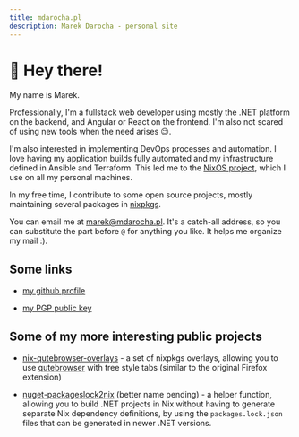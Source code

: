```yaml
---
title: mdarocha.pl
description: Marek Darocha - personal site
---
```


# :wave: Hey there!

My name is Marek.

Professionally, I'm a fullstack web developer using mostly the .NET platform
on the backend, and Angular or React on the frontend. I'm also not scared of using
new tools when the need arises :wink:.

I'm also interested in implementing DevOps processes and automation. I love
having my application builds fully automated and my infrastructure defined in
Ansible and Terraform. This led me to the [NixOS project](https://nixos.org/),
which I use on all my personal machines.

In my free time, I contribute to some open source projects, mostly maintaining
several packages in [nixpkgs](https://github.com/NixOS/nixpkgs).

You can email me at [marek@mdarocha.pl](mailto:marek@mdarocha.pl). It's a catch-all address,
so you can substitute the part before `@` for anything you like. It helps me organize my mail :).

## Some links

- [my github profile](https://github.com/mdarocha)

- [my PGP public key](https://mdarocha.pl/my-pgp.key)

## Some of my more interesting public projects

- [nix-qutebrowser-overlays](https://github.com/mdarocha/nix-qutebrowser-overlays) -
  a set of nixpkgs overlays, allowing you to use
  [qutebrowser](https://github.com/qutebrowser/qutebrowser) with tree style
  tabs (similar to the original Firefox extension)

- [nuget-packageslock2nix](https://github.com/mdarocha/nuget-packageslock2nix) (better name pending) -
  a helper function, allowing you to build .NET projects in Nix without having to generate
  separate Nix dependency definitions, by using the `packages.lock.json` files that can be
  generated in newer .NET versions.
